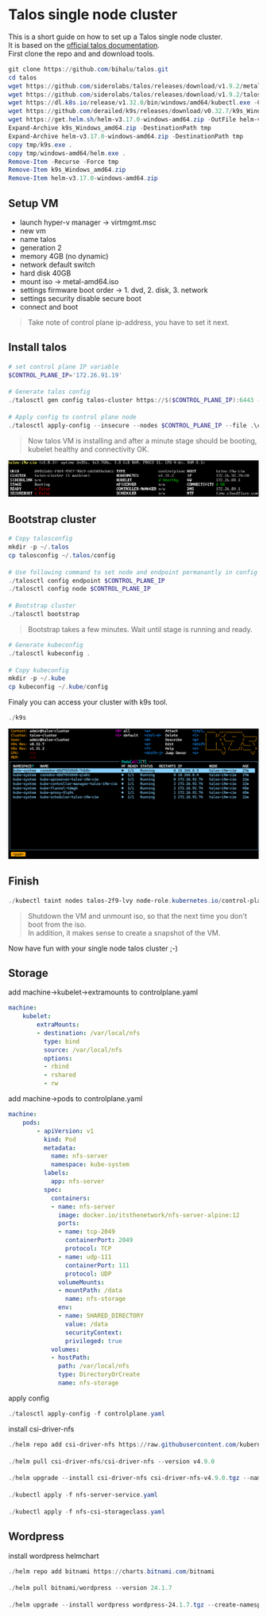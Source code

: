 # Talos single node cluster

This is a short guide on how to set up a Talos single node cluster.  
It is based on the [official talos documentation](https://www.talos.dev/v1.9/talos-guides/install/virtualized-platforms/hyper-v/#pushing-config-to-the-nodes).  
First clone the repo and and download tools.

```powershell
git clone https://github.com/bihalu/talos.git
cd talos
wget https://github.com/siderolabs/talos/releases/download/v1.9.2/metal-amd64.iso -OutFile metal-amd64.iso
wget https://github.com/siderolabs/talos/releases/download/v1.9.2/talosctl-windows-amd64.exe -OutFile talosctl.exe
wget https://dl.k8s.io/release/v1.32.0/bin/windows/amd64/kubectl.exe -OutFile kubectl.exe
wget https://github.com/derailed/k9s/releases/download/v0.32.7/k9s_Windows_amd64.zip -OutFile k9s_Windows_amd64.zip
wget https://get.helm.sh/helm-v3.17.0-windows-amd64.zip -OutFile helm-v3.17.0-windows-amd64.zip
Expand-Archive k9s_Windows_amd64.zip -DestinationPath tmp
Expand-Archive helm-v3.17.0-windows-amd64.zip -DestinationPath tmp
copy tmp/k9s.exe .
copy tmp/windows-amd64/helm.exe .
Remove-Item -Recurse -Force tmp
Remove-Item k9s_Windows_amd64.zip
Remove-Item helm-v3.17.0-windows-amd64.zip

```

## Setup VM

* launch hyper-v manager -> virtmgmt.msc
* new vm
* name talos
* generation 2
* memory 4GB (no dynamic)
* network default switch
* hard disk 40GB
* mount iso -> metal-amd64.iso
* settings firmware boot order -> 1. dvd, 2. disk, 3. network
* settings security disable secure boot
* connect and boot

> Take note of control plane ip-address, you have to set it next.

## Install talos

```powershell
# set control plane IP variable
$CONTROL_PLANE_IP='172.26.91.19'

# Generate talos config
./talosctl gen config talos-cluster https://$($CONTROL_PLANE_IP):6443 --output-dir .

# Apply config to control plane node
./talosctl apply-config --insecure --nodes $CONTROL_PLANE_IP --file .\controlplane.yaml

```

> Now talos VM is installing and after a minute stage should be booting, kubelet healthy and connectivity OK.

![booting](./booting.png)

## Bootstrap cluster

```powershell
# Copy talosconfig
mkdir -p ~/.talos
cp talosconfig ~/.talos/config

# Use following command to set node and endpoint permanantly in config so you dont have to type it everytime
./talosctl config endpoint $CONTROL_PLANE_IP
./talosctl config node $CONTROL_PLANE_IP

# Bootstrap cluster
./talosctl bootstrap

```
> Bootstrap takes a few minutes. Wait until stage is running and ready.

```powershell
# Generate kubeconfig
./talosctl kubeconfig .

# Copy kubeconfig
mkdir -p ~/.kube
cp kubeconfig ~/.kube/config

```


Finaly you can access your cluster with k9s tool.

```powershell
./k9s

```

![k9s](./k9s.png)

## Finish

```powershell
./kubectl taint nodes talos-2f9-lvy node-role.kubernetes.io/control-plane=:NoSchedule-
```

> Shutdown the VM and unmount iso, so that the next time you don't boot from the iso.  
  In addition, it makes sense to create a snapshot of the VM.

Now have fun with your single node talos cluster ;-)

## Storage

add machine->kubelet->extramounts to controlplane.yaml

```yaml
machine:
    kubelet:
        extraMounts:
        - destination: /var/local/nfs
          type: bind
          source: /var/local/nfs
          options:
          - rbind
          - rshared
          - rw

```

add machine->pods to controlplane.yaml

```yaml
machine:
    pods:
        - apiVersion: v1
          kind: Pod
          metadata:
            name: nfs-server
            namespace: kube-system
          labels:
            app: nfs-server
          spec:
            containers:
            - name: nfs-server
              image: docker.io/itsthenetwork/nfs-server-alpine:12
              ports:
              - name: tcp-2049 
                containerPort: 2049
                protocol: TCP
              - name: udp-111
                containerPort: 111
                protocol: UDP
              volumeMounts:
              - mountPath: /data
                name: nfs-storage
              env:
              - name: SHARED_DIRECTORY
                value: /data
                securityContext:
                privileged: true
            volumes:
            - hostPath:
              path: /var/local/nfs
              type: DirectoryOrCreate
              name: nfs-storage

```

apply config

```powershell
./talosctl apply-config -f controlplane.yaml

```

install csi-driver-nfs

```powershell
./helm repo add csi-driver-nfs https://raw.githubusercontent.com/kubernetes-csi/csi-driver-nfs/master/charts

./helm pull csi-driver-nfs/csi-driver-nfs --version v4.9.0

./helm upgrade --install csi-driver-nfs csi-driver-nfs-v4.9.0.tgz --namespace kube-system --version v4.9.0

./kubectl apply -f nfs-server-service.yaml

./kubectl apply -f nfs-csi-storageclass.yaml

```

## Wordpress

install wordpress helmchart

```powershell
./helm repo add bitnami https://charts.bitnami.com/bitnami

./helm pull bitnami/wordpress --version 24.1.7

./helm upgrade --install wordpress wordpress-24.1.7.tgz --create-namespace --namespace wordpress --version 24.1.7 --set service.type=NodePort --set service.nodePorts.http=30000 --set mariadb.auth.rootPassword="topsecret" --set mariadb.auth.password="secret" --set wordpressUsername="admin"

```
